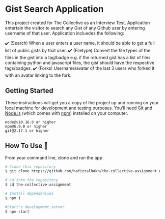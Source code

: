 # Gist Search Application

This project created for The Collective as an Interview Test. Application entertain the visitor to search any Gist of any Github user by entering username of that user. Application incluedes the following: 

  ✔️ (Search) When a user enters a user name, it should be able to get a full list of public gists by that user.
  ✔️ (Filetype) Convert the file types of the files in the gist into a tag/badge e.g. if the returned gist has a list of files containing python and javascript files,         the gist should have the respective tags/badges.
  ✔️ (Forks) Username/avatar of the last 3 users who forked it with an avatar linking to the fork.
  
## Getting Started 
  
  These instructions will get you a copy of the project up and running on your local machine for development and testing purposes.
  You'll need [Git](https://git-scm.com) and [Node.js](https://nodejs.org/en/download/) (which comes with [npm](http://npmjs.com)) installed on your computer.

```
node@v10.16.0 or higher
npm@6.9.0 or higher
git@2.17.1 or higher
```

## How To Use 🔧

From your command line, clone and run the app:

```bash
# Clone this repository
$ git clone https://github.com/hafiztalhakh/the-collective-assignment.git

# Go into the repository
$ cd the-collective-assignment

# Install dependencies
$ npm i

#Start's development server
$ npm start
```
  
